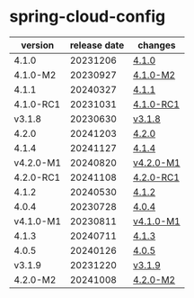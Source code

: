 # spring-cloud-config	


|version|release date|changes|
|---|---|---|
|4.1.0|20231206|[4.1.0](./4.1.0-20231206.md)|
|4.1.0-M2|20230927|[4.1.0-M2](./4.1.0-M2-20230927.md)|
|4.1.1|20240327|[4.1.1](./4.1.1-20240327.md)|
|4.1.0-RC1|20231031|[4.1.0-RC1](./4.1.0-RC1-20231031.md)|
|v3.1.8|20230630|[v3.1.8](./v3.1.8-20230630.md)|
|4.2.0|20241203|[4.2.0](./4.2.0-20241203.md)|
|4.1.4|20241127|[4.1.4](./4.1.4-20241127.md)|
|v4.2.0-M1|20240820|[v4.2.0-M1](./v4.2.0-M1-20240820.md)|
|4.2.0-RC1|20241108|[4.2.0-RC1](./4.2.0-RC1-20241108.md)|
|4.1.2|20240530|[4.1.2](./4.1.2-20240530.md)|
|4.0.4|20230728|[4.0.4](./4.0.4-20230728.md)|
|v4.1.0-M1|20230811|[v4.1.0-M1](./v4.1.0-M1-20230811.md)|
|4.1.3|20240711|[4.1.3](./4.1.3-20240711.md)|
|4.0.5|20240126|[4.0.5](./4.0.5-20240126.md)|
|v3.1.9|20231220|[v3.1.9](./v3.1.9-20231220.md)|
|4.2.0-M2|20241008|[4.2.0-M2](./4.2.0-M2-20241008.md)|
